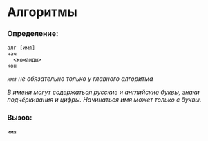 # Алгоритмы

### Определение:

```
алг [имя]
нач
  <команды>
кон
```

*`имя` не обязательно только у главного алгоритма*

*В имени могут содержаться русские и английские буквы,
знаки подчёркивания и цифры. Начинаться имя может только с буквы.*

### Вызов:

```
имя
```
